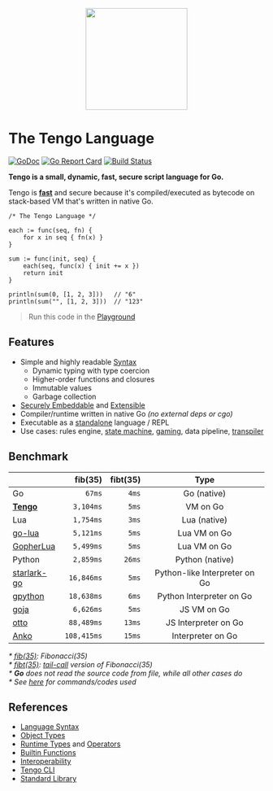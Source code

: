 <p align="center">
  <img src="https://raw.githubusercontent.com/d5/tengolang.com/master/logo_400.png" width="200" height="200">
</p>

# The Tengo Language

[![GoDoc](https://godoc.org/github.com/d5/tengo?status.svg)](https://godoc.org/github.com/d5/tengo/script)
[![Go Report Card](https://goreportcard.com/badge/github.com/d5/tengo)](https://goreportcard.com/report/github.com/d5/tengo)
[![Build Status](https://travis-ci.org/d5/tengo.svg?branch=master)](https://travis-ci.org/d5/tengo)

**Tengo is a small, dynamic, fast, secure script language for Go.** 

Tengo is **[fast](#benchmark)** and secure because it's compiled/executed as bytecode on stack-based VM that's written in native Go.

```golang
/* The Tengo Language */

each := func(seq, fn) {
    for x in seq { fn(x) }
}

sum := func(init, seq) {
    each(seq, func(x) { init += x })
    return init
}

println(sum(0, [1, 2, 3]))   // "6"
println(sum("", [1, 2, 3]))  // "123"
```

> Run this code in the [Playground](https://tengolang.com/?s=3243fd27cd518aef287d16d59349e15a474fd76c)

## Features

- Simple and highly readable [Syntax](https://github.com/d5/tengo/blob/master/docs/tutorial.md)
  - Dynamic typing with type coercion
  - Higher-order functions and closures
  - Immutable values
  - Garbage collection
- [Securely Embeddable](https://github.com/d5/tengo/blob/master/docs/interoperability.md) and [Extensible](https://github.com/d5/tengo/blob/master/docs/objects.md)
- Compiler/runtime written in native Go _(no external deps or cgo)_
- Executable as a [standalone](https://github.com/d5/tengo/blob/master/docs/tengo-cli.md) language / REPL
- Use cases: rules engine, [state machine](https://github.com/d5/go-fsm), [gaming](https://github.com/d5/pbr), data pipeline, [transpiler](https://github.com/d5/tengo2lua)

## Benchmark

| | fib(35) | fibt(35) |  Type  |
| :--- |    ---: |     ---: |  :---: |
| Go | `67ms` | `4ms` | Go (native) |
| [**Tengo**](https://github.com/d5/tengo) | `3,104ms` | `5ms` | VM on Go |
| Lua | `1,754ms` | `3ms` | Lua (native) |
| [go-lua](https://github.com/Shopify/go-lua) | `5,121ms` | `5ms` | Lua VM on Go |
| [GopherLua](https://github.com/yuin/gopher-lua) | `5,499ms` | `5ms` | Lua VM on Go |
| Python | `2,859ms` | `26ms` | Python (native) |
| [starlark-go](https://github.com/google/starlark-go) | `16,846ms` | `5ms` | Python-like Interpreter on Go |
| [gpython](https://github.com/go-python/gpython) | `18,638ms` | `6ms` | Python Interpreter on Go |
| [goja](https://github.com/dop251/goja) | `6,626ms` | `5ms` | JS VM on Go |
| [otto](https://github.com/robertkrimen/otto) | `88,489ms` | `13ms` | JS Interpreter on Go |
| [Anko](https://github.com/mattn/anko) | `108,415ms` | `15ms` | Interpreter on Go |

_* [fib(35)](https://github.com/d5/tengobench/blob/master/code/fib.tengo): Fibonacci(35)_  
_* [fibt(35)](https://github.com/d5/tengobench/blob/master/code/fibtc.tengo): [tail-call](https://en.wikipedia.org/wiki/Tail_call) version of Fibonacci(35)_  
_* **Go** does not read the source code from file, while all other cases do_  
_* See [here](https://github.com/d5/tengobench) for commands/codes used_

## References

- [Language Syntax](https://github.com/d5/tengo/blob/master/docs/tutorial.md)
- [Object Types](https://github.com/d5/tengo/blob/master/docs/objects.md)
- [Runtime Types](https://github.com/d5/tengo/blob/master/docs/runtime-types.md) and [Operators](https://github.com/d5/tengo/blob/master/docs/operators.md)
- [Builtin Functions](https://github.com/d5/tengo/blob/master/docs/builtins.md)
- [Interoperability](https://github.com/d5/tengo/blob/master/docs/interoperability.md)
- [Tengo CLI](https://github.com/d5/tengo/blob/master/docs/tengo-cli.md)
- [Standard Library](https://github.com/d5/tengo/blob/master/docs/stdlib.md)
